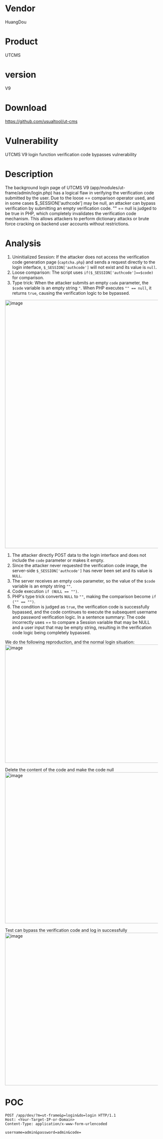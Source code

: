 # Vendor

HuangDou

# Product

UTCMS

# version

 V9

# Download 

https://github.com/usualtool/ut-cms

# Vulnerability

UTCMS V9 login function verification code bypasses vulnerability

# Description

The background login page of UTCMS V9 (app/modules/ut-frame/admin/login.php) has a logical flaw in verifying the verification code submitted by the user. Due to the loose == comparison operator used, and in some cases $_SESSION['authcode'] may be null, an attacker can bypass verification by submitting an empty verification code. "" == null is judged to be true in PHP, which completely invalidates the verification code mechanism. This allows attackers to perform dictionary attacks or brute force cracking on backend user accounts without restrictions.

# Analysis

1. Uninitialized Session: If the attacker does not access the verification code generation page (`captcha.php`) and sends a request directly to the login interface, `$_SESSION['authcode']` will not exist and its value is `null`. 
2. Loose comparison: The script uses `if($_SESSION['authcode']==$code)` for comparison. 
3. Type trick: When the attacker submits an empty `code` parameter, the `$code` variable is an empty string `"`. When PHP executes `"" == null`, it returns `true`, causing the verification logic to be bypassed.

<img width="1033" height="817" alt="image" src="https://github.com/user-attachments/assets/89b6ec3a-2de7-45ef-96de-4f9e44f7e63e" />

1. The attacker directly POST data to the login interface and does not include the `code` parameter or makes it empty.
2. Since the attacker never requested the verification code image, the server-side `$_SESSION['authcode']` has never been set and its value is `NULL`.
3. The server receives an empty `code` parameter, so the value of the `$code` variable is an empty string `""`.
4. Code execution `if (NULL == "")`.
5. PHP's type trick converts `NULL` to `""`, making the comparison become `if ("" == "")`.
6. The condition is judged as `true`, the verification code is successfully bypassed, and the code continues to execute the subsequent username and password verification logic.
In a sentence summary: The code incorrectly uses == to compare a Session variable that may be NULL and a user input that may be empty string, resulting in the verification code logic being completely bypassed.

We do the following reproduction, and the normal login situation:
<img width="1033" height="389" alt="image" src="https://github.com/user-attachments/assets/88e4309b-3929-49cf-bba2-13360fbe36b9" />


Delete the content of the code and make the code null
<img width="1030" height="497" alt="image" src="https://github.com/user-attachments/assets/757d0256-8c27-47d3-9971-f07ac75f41e7" />

Test can bypass the verification code and log in successfully
<img width="1033" height="502" alt="image" src="https://github.com/user-attachments/assets/dd6032fe-12fc-4ca0-90df-8c8fd3767edf" />




# POC
```
POST /app/dev/?m=ut-frame&p=login&do=login HTTP/1.1
Host: <Your-Target-IP-or-Domain>
Content-Type: application/x-www-form-urlencoded

username=admin&password=admin&code=
```

